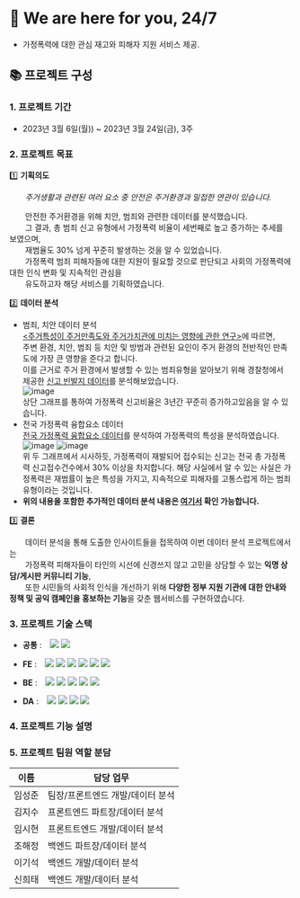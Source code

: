 # 🤝 We are here for you, 24/7

- 가정폭력에 대한 관심 재고와 피해자 지원 서비스 제공.

## 📚 프로젝트 구성

### 1. 프로젝트 기간

- 2023년 3월 6일(월)) ~ 2023년 3월 24일(금), 3주

### 2. 프로젝트 목표
1️⃣ **기획의도** 

&emsp;&emsp;_주거생활과 관련된 여러 요소 중 안전은 주거환경과 밀접한 연관이 있습니다._ 

&emsp;&emsp;안전한 주거환경을 위해 치안, 범죄와 관련한 데이터를 분석했습니다. <br />
&emsp;&emsp;그 결과, 총 범죄 신고 유형에서 가정폭력 비율이 세번째로 높고 증가하는 추세를 보였으며, <br />
&emsp;&emsp;재범율도 30% 넘게 꾸준히 발생하는 것을 알 수 있었습니다. <br />
&emsp;&emsp;가정폭력 범죄 피해자들에 대한 지원이 필요할 것으로 판단되고 사회의 가정폭력에 대한 인식 변화 및 지속적인 관심을 <br />
&emsp;&emsp;유도하고자 해당 서비스를 기획하였습니다.

2️⃣ **데이터 분석**
- 범죄, 치안 데이터 분석 <br />
  [<주거특성이 주거만족도와 주거가치관에 미치는 영향에 관한 연구>](http://www.reacademy.org/rboard/data/krea2_new/63_19.pdf)에 따르면, <br />
  주변 환경, 치안, 범죄 등 치안 및 방범과 관련된 요인이 주거 환경의 전반적인 만족도에 가장 큰 영향을 준다고 합니다. <br />
  이를 근거로 주거 환경에서 발생할 수 있는 범죄유형을 알아보기 위해 경찰청에서 제공한 [신고 빈발지 데이터](https://www.bigdata-policing.kr/product/view?product_id=PRDT_500)를 분석해보았습니다. <br />
  ![image](https://github.com/zi9ooJJ/24for7-DV-community/assets/119485385/c8bd4304-2cd4-4d88-a7ad-0ac680ee9a01) <br />
  상단 그래프를 통하여 가정폭력 신고비율은 3년간 꾸준히 증가하고있음을 알 수 있습니다.
- 전국 가정폭력 융합요소 데이터 <br />
  [전국 가정폭력 융합요소 데이터](https://www.bigdata-policing.kr/product/view?product_id=PRDT_142)를 분석하여 가정폭력의 특성을 분석하였습니다.
  ![image](https://github.com/zi9ooJJ/24for7-DV-community/assets/119485385/bb051da1-cb04-430e-b887-e2bfec475455)
  ![image](https://github.com/zi9ooJJ/24for7-DV-community/assets/119485385/6ac3e48c-d788-44e7-a4b8-85adcdb6c6d7) <br />
위 두 그래프에서 시사하듯, 가정폭력이 재발되어 접수되는 신고는 전국 총 가정폭력 신고접수건수에서 30% 이상을 차지합니다.
해당 사실에서 알 수 있는 사실은 가정폭력은 재범률이 높은 특성을 가지고, 지속적으로 피해자를 고통스럽게 하는 범죄 유형이라는 것입니다.
- **위의 내용을 포함한 추가적인 데이터 분석 내용은 [여기서](https://github.com/zi9ooJJ/24for7-DV-community/blob/main/1Team_data_analysis.ipynb) 확인 가능합니다.**
  
3️⃣ **결론**

&emsp;&emsp;데이터 분석을 통해 도출한 인사이트들을 접목하여 이번 데이터 분석 프로젝트에서는 <br />
&emsp;&emsp;가정폭력 피해자들이 타인의 시선에 신경쓰지 않고 고민을 상담할 수 있는 **익명 상담/게시판 커뮤니티 기능**, <br />
&emsp;&emsp;또한 시민들의 사회적 인식을 개선하기 위해 **다양한 정부 지원 기관에 대한 안내와 정책 및 공익 캠페인을 홍보하는 기능**을 갖춘 웹서비스를 구현하였습니다.

### 3. 프로젝트 기술 스택

- **공통** : &ensp;
  <img src="https://img.shields.io/badge/Prettier-F7B93E?style=flat-square&logo=prettier&logoColor=black">
  <img src="https://img.shields.io/badge/ES Module-000000?style=flat-square&logo=ESModule&logoColor=white">
  
- **FE** : &ensp;
  <img src="https://img.shields.io/badge/JavaScript-F7DF1E?style=flat-square&logo=javascript&logoColor=white">
  <img src="https://img.shields.io/badge/React-20232A?style=flat-square&logo=react&logoColor=61DAFB">
  <img src="https://img.shields.io/badge/Styled Components-%23EC5990.svg?style=flat-square&logo=styledcomponents&logoColor=white">
  <img src="https://img.shields.io/badge/Figma-%23F24E1E.svg?style=flat-square&logo=figma&logoColor=white">
  <img src="https://img.shields.io/badge/Axios-5A29E4.svg?style=flat-square&logo=axios&logoColor=white">
  <img src="https://img.shields.io/badge/-recharts-22B5BF?style=flat-square&logo=emotion&logoColor=white">
  
- **BE** : &ensp;
  <img src="https://img.shields.io/badge/JavaScript-F7DF1E?style=flat-square&logo=javascript&logoColor=white">
  <img src="https://img.shields.io/badge/Node.js-339933?style=flat-square&logo=node.js&logoColor=white">
  <img src="https://img.shields.io/badge/Express-000000?style=flat-square&logo=Express&logoColor=white">
  <img src="https://img.shields.io/badge/mongoDB-47A248?style=flat-square&logo=mongodb&logoColor=white">
  <img src="https://img.shields.io/badge/Postman-FF6C37?style=flat-square&logo=postman&logoColor=white">
  
- **DA** : &ensp;
  <img src="https://img.shields.io/badge/Python-14354C?style=flat-square&logo=python&logoColor=white">
  <img src="https://img.shields.io/badge/numpy-%23013243.svg?style=flat-square&logo=numpy&logoColor=white">
  <img src="https://img.shields.io/badge/pandas-%23150458.svg?style=flat-square&logo=pandas&logoColor=white">
  <img src="https://img.shields.io/badge/jupyter-%23FA0F00.svg?style=flat-square&logo=jupyter&logoColor=white">
 
### 4. 프로젝트 기능 설명

### 5. 프로젝트 팀원 역할 분담

| 이름   | 담당 업무                        |
| ------ | -------------------------------- |
| 임성준 | 팀장/프론트엔드 개발/데이터 분석 |
| 김지수 | 프론트엔드 파트장/데이터 분석    |
| 임시현 | 프론트트엔드 개발/데이터 분석    |
| 조해정 | 백엔드 파트장/데이터 분석        |
| 이기석 | 백엔드 개발/데이터 분석          |
| 신희태 | 백엔드 개발/데이터 분석          |
